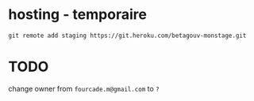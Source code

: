 # hosting - temporaire

```
git remote add staging https://git.heroku.com/betagouv-monstage.git
```

# TODO

change owner from ```fourcade.m@gmail.com``` to ```?```
